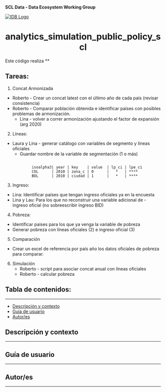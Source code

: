 **SCL Data - Data Ecosystem Working Group**

[![IDB Logo](https://scldata.iadb.org/assets/iadb-7779368a000004449beca0d4fc6f116cc0617572d549edf2ae491e9a17f63778.png)](https://scldata.iadb.org)


<h1 align="center"> analytics_simulation_public_policy_scl </h1>

Este código realiza **


## Tareas: 

1. Concat Armonizada
- Roberto - Crear un concat latest con el último año de cada país (revisar consistencia)
- Roberto - Comparar población obtenida e identificar países con posibles problemas de armonización.
    - Lina - volver a correr armonización ajustando el factor de expansión (arg 2020)

2. Líneas:
- Laura y Lina - generar catálogo con variables de segmento y líneas oficiales
    - Guardar nombre de la variable de segmentación (1 o más)

```

            isoalpha3| year | key    | value  | lp_ci | lpe_ci
            COL      | 2010 | zona_c | 0      |   *   | ****
            BOL      | 2010 | ciudad | 1      |   *   | ****
```


3. Ingreso:
- Lina: Identificar países que tengan ingreso oficiales ya en la encuesta
- Lina y Lau: Para los que no reconstruir una variable adicional de - ingreso oficial (no sobreescribir ingreso BID)

4. Pobreza:
- Identificar paises para los que ya venga la variable de pobreza
- Generar pobreza con líneas oficiales (2) e ingreso oficial (3)

5. Comparación
- Crear un excel de referencia por país año los datos oficiales de pobreza para comparar. 
        
6. Simulación
    - Roberto - script para asociar concat anual con líneas oficiales 
    - Roberto - calcular pobreza
            
## Tabla de contenidos: 
--- 
- [Descripción y contexto](#descripción-y-contexto)
- [Guía de usuario](#guía-de-usuario)
- [Autor/es](#autores)


## Descripción y contexto
---

## Guía de usuario
---


## Autor/es
--- 
